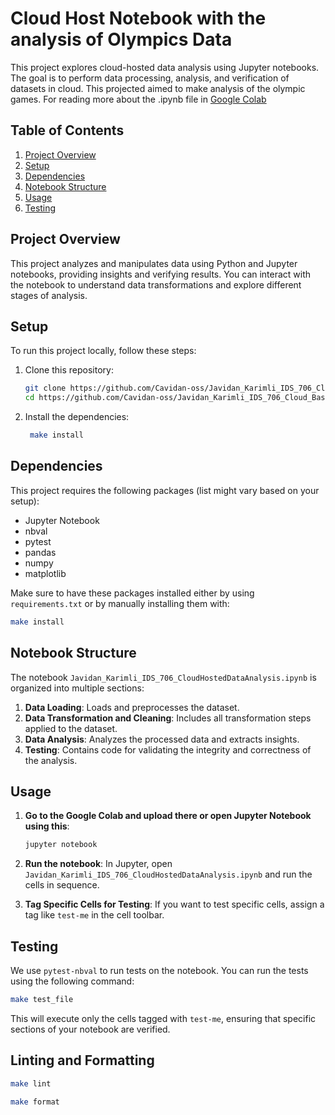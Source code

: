 
# Cloud Host Notebook with the analysis of Olympics Data

This project explores cloud-hosted data analysis using Jupyter notebooks. The goal is to perform data processing, analysis, and verification of datasets in cloud. This projected aimed to make analysis of the olympic games. For reading more about the .ipynb file in [Google Colab](https://colab.research.google.com/drive/1rBMpix_ahFG6xEcpPpAkGfdfrdVo6DkP?usp=sharing)

## Table of Contents
1. [Project Overview](#project-overview)
2. [Setup](#setup)
3. [Dependencies](#dependencies)
4. [Notebook Structure](#notebook-structure)
5. [Usage](#usage)
6. [Testing](#testing)


## Project Overview
This project analyzes and manipulates data using Python and Jupyter notebooks, providing insights and verifying results. You can interact with the notebook to understand data transformations and explore different stages of analysis.

## Setup
To run this project locally, follow these steps:

1. Clone this repository:
   ```bash
   git clone https://github.com/Cavidan-oss/Javidan_Karimli_IDS_706_Cloud_Based_Notebook
   cd https://github.com/Cavidan-oss/Javidan_Karimli_IDS_706_Cloud_Based_Notebook
   ```


2. Install the dependencies:
   ```bash
    make install
   ```

## Dependencies
This project requires the following packages (list might vary based on your setup):

- Jupyter Notebook
- nbval
- pytest
- pandas
- numpy
- matplotlib 

Make sure to have these packages installed either by using `requirements.txt` or by manually installing them with:
```bash
make install
```

## Notebook Structure
The notebook `Javidan_Karimli_IDS_706_CloudHostedDataAnalysis.ipynb` is organized into multiple sections:

1. **Data Loading**: Loads and preprocesses the dataset.
2. **Data Transformation and Cleaning**: Includes all transformation steps applied to the dataset.
3. **Data Analysis**: Analyzes the processed data and extracts insights.
4. **Testing**: Contains code for validating the integrity and correctness of the analysis.

## Usage
1. **Go to the Google Colab and upload there or open Jupyter Notebook using this**:
   ```bash
   jupyter notebook
   ```

2. **Run the notebook**:
   In Jupyter, open `Javidan_Karimli_IDS_706_CloudHostedDataAnalysis.ipynb` and run the cells in sequence.

3. **Tag Specific Cells for Testing**:
   If you want to test specific cells, assign a tag like `test-me` in the cell toolbar.

## Testing
We use `pytest-nbval` to run tests on the notebook. You can run the tests using the following command:

```bash
make test_file
```
This will execute only the cells tagged with `test-me`, ensuring that specific sections of your notebook are verified.


## Linting and Formatting

```bash
make lint
```

```bash
make format
```
